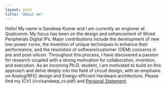```yaml
---
layout: post
title: "About me"
---
```


Hello! My name is Sandeep Kumar and I am currently an enginner at Qualcomm. My focus has been on the design and enhancement of Wired Peripherals Digital IPs. Major contributions include the development of new low-power cores, the invention of unique techniques to enhance their performance, and the resolution of software/customer (OEM) concerns in pre and post-silicon. Throughout this process, I have discovered a passion for research coupled with a strong motivation for collaboration, invention, and execution. As an incoming Ph.D. student, I am motivated to build on this approach and delve deeply into the field of circuit design, with an emphasis on Analog/RFIC design and Energy-efficient Hardware architecture.  Please find my [CV] (/cv/sandeep_cv.pdf) and [Personal Statement](https://sandeep-kumaar.github.io/main/ps/).
